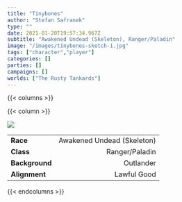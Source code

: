 ```yaml
---
title: "Tinybones"
author: "Stefan Safranek"
type: ""
date: 2021-01-20T19:57:34.967Z
subtitle: "Awakened Undead (Skeleton), Ranger/Paladin"
image: "/images/tinybones-sketch-1.jpg"
tags: ["character","player"]
categories: []
parties: []
campaigns: []
worlds: ["The Rusty Tankards"]
---
```


{{< columns >}}



{{< column >}}

<div class="description-table">

<img src="/images/tinybones-sketch-1.jpg" class="portrait">

|                   |                     |
| ----------------- | -------------------:|
| <b>Race</b>       | Awakened Undead (Skeleton)	          |
| <b>Class</b>      | Ranger/Paladin |
| <b>Background</b> | Outlander         |
| <b>Alignment</b>  | Lawful Good        |

</div>

{{< endcolumns >}}
